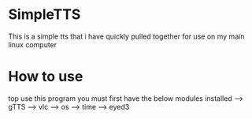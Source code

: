 # SimpleTTS
This is a simple tts that i have quickly pulled together for use on my main linux computer 

# How to use
top use this program you must first have the below modules installed
  --> gTTS
  --> vlc
  --> os 
  --> time
  --> eyed3
